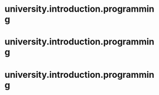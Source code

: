 # university.introduction.programming
# university.introduction.programming
# university.introduction.programming
